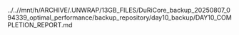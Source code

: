 ../..//mnt/h/ARCHIVE/.UNWRAP/13GB_FILES/DuRiCore_backup_20250807_094339_optimal_performance/backup_repository/day10_backup/DAY10_COMPLETION_REPORT.md